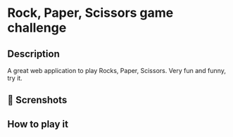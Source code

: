 # Rock, Paper, Scissors game challenge

## Description

A great web application to play Rocks, Paper, Scissors. Very fun and funny, try it.

## 📸 Screnshots

## How to play it